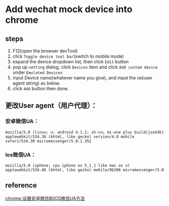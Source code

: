 
# Add wechat mock device into chrome
## steps
1. F12(open the browser devTool)
2. click `Toggle device tool bar`(switch to mobile mode)
3. expand the device dropdown list, then click `Edit` button
4. pop up `setting` dialog, click `Devices` item and click `Add custom device` under `Emulated Devices`
5. input Device name(whatever name you give), and input the `UA`(user agent string) as below.
6. click `Add` button then done.

## 更改User agent（用户代理）： 
### 安卓微信UA： 

`mozilla/5.0 (linux; u; android 4.1.2; zh-cn; mi-one plus build/jzo54k) applewebkit/534.30 (khtml, like gecko) version/4.0 mobile safari/534.30 micromessenger/5.0.1.352`  

### Ios微信UA：

`mozilla/5.0 (iphone; cpu iphone os 5_1_1 like mac os x) applewebkit/534.46 (khtml, like gecko) mobile/9b206 micromessenger/5.0`


## reference
[chrome 设置安卓微信和IOS微信UA方法](https://blog.csdn.net/mr_yanyan/article/details/80640639)
